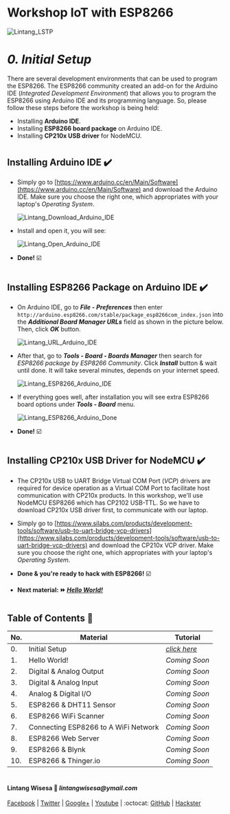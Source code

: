 # **Workshop IoT with ESP8266**

![Lintang_LSTP](https://3.bp.blogspot.com/-8QBGUwbf2FA/WvvQN_M9L4I/AAAAAAAAEHk/QGSQSxcFuioZCIhcIpBkBtdzK4JKbmJawCLcBGAs/s400/default.png)

# *__0. Initial Setup__*

  There are several development environments that can be used to program the ESP8266. The ESP8266 community created an add-on for the Arduino IDE (_Integrated Development Environment_) that allows you to program the ESP8266 using Arduino IDE and its programming language. So, please follow these steps before the workshop is being held:
  - Installing __Arduino IDE__.
  - Installing __ESP8266 board package__ on Arduino IDE.
  - Installing __CP210x USB driver__ for NodeMCU.

#

## **Installing Arduino IDE :heavy_check_mark:**

  - Simply go to [https://www.arduino.cc/en/Main/Software](https://www.arduino.cc/en/Main/Software) and download the Arduino IDE. Make sure you choose the right one, which appropriates with your laptop's _Operating System_.
  
    ![Lintang_Download_Arduino_IDE](https://4.bp.blogspot.com/-fpdi-XdPPWM/Wvzi_zday9I/AAAAAAAAEI0/T4ZnaTQ9h_kpatuTXBheiH3qWTwaxwrlgCLcBGAs/s640/z1.png)
  
  - Install and open it, you will see:

    ![Lintang_Open_Arduino_IDE](https://1.bp.blogspot.com/-KE7fmp4abDc/Wvzi_6Ys6gI/AAAAAAAAEI4/DZ8Gv52z1uME2-Dtuy2XLtdvxfhnFZpDwCLcBGAs/s640/z2.png)

  - __Done!__ :ballot_box_with_check:

#

## **Installing ESP8266 Package on Arduino IDE :heavy_check_mark:**

  - On Arduino IDE, go to **_File - Preferences_** then enter ```http://arduino.esp8266.com/stable/package_esp8266com_index.json``` into the _**Additional Board Manager URLs**_ field as shown in the picture below. Then, click **_OK_** button.  

    ![Lintang_URL_Arduino_IDE](https://2.bp.blogspot.com/-wl6eR6rHvlo/Wv0gt-uuSkI/AAAAAAAAEJI/2KnkbEz0Th4Zc0K3dl3TTDf8oSypObamwCLcBGAs/s640/z3.png)

  - After that, go to **_Tools - Board - Boards Manager_** then search for _ESP8266 package by ESP8266 Community_. Click __*Install*__ button & wait until done. It will take several minutes, depends on your internet speed.

    ![Lintang_ESP8266_Arduino_IDE](https://4.bp.blogspot.com/-1-vEy4i7QnE/Wv0gv24Qg0I/AAAAAAAAEJM/kuxF_7XM2JsKsmO2ChN_ZL75qmWLpMbhACLcBGAs/s640/z4.png)
  
  - If everything goes well, after installation you will see extra ESP8266 board options under __*Tools - Board*__ menu.
  
    ![Lintang_ESP8266_Arduino_Done](https://3.bp.blogspot.com/-kx3Er6qiSzA/Wv0kZWTjd9I/AAAAAAAAEJc/Qx6j0F3pQqUIuODRObD1j7KHwP6qp3lDwCLcBGAs/s640/z5.png)

  - __Done!__ :ballot_box_with_check:

#

## **Installing CP210x USB Driver for NodeMCU :heavy_check_mark:**

  - The CP210x USB to UART Bridge Virtual COM Port (_VCP_) drivers are required for device operation as a Virtual COM Port to facilitate host communication with CP210x products. In this workshop, we'll use NodeMCU ESP8266 which has CP2102 USB-TTL. So we have to download CP210x USB driver first, to communicate with our laptop.

  - Simply go to [https://www.silabs.com/products/development-tools/software/usb-to-uart-bridge-vcp-drivers](https://www.silabs.com/products/development-tools/software/usb-to-uart-bridge-vcp-drivers) and download the CP210x VCP driver. Make sure you choose the right one, which appropriates with your laptop's _Operating System_.

  - __Done & you're ready to hack with ESP8266!__ :ballot_box_with_check:

  - __Next material: :fast_forward: *[Hello World!]()*__ 

#

## **Table of Contents :memo:**

  No.|Material|Tutorial
  -----|-----|-----
  0.|Initial Setup|*[click here](https://github.com/LintangWisesa/LSTP-Workshop-IoT-ESP8266/tree/master/0_Setup)*
  1.|Hello World!|*Coming Soon*
  2.|Digital & Analog Output|*Coming Soon*
  3.|Digital & Analog Input|*Coming Soon*
  4.|Analog & Digital I/O|*Coming Soon*
  5.|ESP8266 & DHT11 Sensor|*Coming Soon*
  6.|ESP8266 WiFi Scanner|*Coming Soon*
  7.|Connecting ESP8266 to A WiFi Network|*Coming Soon*
  8.|ESP8266 Web Server|*Coming Soon*
  9.|ESP8266 & Blynk|*Coming Soon*
  10.|ESP8266 & Thinger.io|*Coming Soon*

#

#### Lintang Wisesa :love_letter: _lintangwisesa@ymail.com_

[Facebook](https://www.facebook.com/lintangbagus) | 
[Twitter](https://twitter.com/Lintang_Wisesa) |
[Google+](https://plus.google.com/u/0/+LintangWisesa1) |
[Youtube](https://www.youtube.com/user/lintangbagus) | 
:octocat: [GitHub](https://github.com/LintangWisesa) |
[Hackster](https://www.hackster.io/lintangwisesa)
